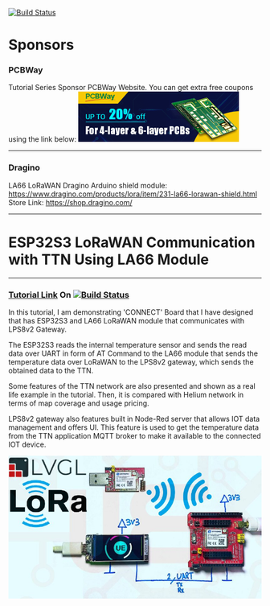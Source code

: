 [![Build Status](https://img.shields.io/badge/USEFUL%20ELECTRONICS-YOUTUBE-red)](https://www.youtube.com/user/wardzx1)

# Sponsors

### PCBWay
Tutorial Series Sponsor PCBWay Website. You can get extra free coupons using the link below:
[<img src="https://github.com/UsefulElectronics/esp32s3_la66_lorawan/blob/main/repo%20cover/banner320x100.gif">](https://www.pcbway.com/setinvite.aspx?inviteid=582640)

***
### Dragino
LA66 LoRaWAN Dragino Arduino shield module:
https://www.dragino.com/products/lora/item/231-la66-lorawan-shield.html
Store Link:
https://shop.dragino.com/
***

# ESP32S3 LoRaWAN Communication with TTN Using LA66 Module
***
### [Tutorial Link](https://youtu.be/i_y3ftt9oOs) On [![Build Status](https://img.shields.io/badge/YouTube-FF0000?style=for-the-badge&logo=youtube&logoColor=white)](https://www.youtube.com/wardzx1) 

In this tutorial, I am demonstrating 'CONNECT' Board that I have designed that has ESP32S3 and LA66 LoRaWAN module that communicates with LPS8v2 Gateway. 

The ESP32S3 reads the internal temperature sensor and sends the read data over UART in form of AT Command to the LA66 module that sends the temperature data over LoRaWAN to the LPS8v2 gateway, which sends the obtained data to the TTN.

Some features of the TTN network are also presented and shown as a real life example in the tutorial. Then, it is compared with Helium network in terms of map coverage and usage pricing. 

LPS8v2 gateway also features built in Node-Red server that allows IOT data management and offers UI. This feature is used to get the temperature  data from the TTN application MQTT broker to make it available to the connected IOT device.


![Circuit Diagram](https://github.com/UsefulElectronics/esp32s3_la66_lorawan/blob/main/repo%20cover/video%20cover.png)



